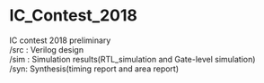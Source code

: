 # IC_Contest_2018
IC contest 2018 preliminary  
/src : Verilog design  
/sim : Simulation results(RTL_simulation and Gate-level simulation)  
/syn: Synthesis(timing report and area report)  

